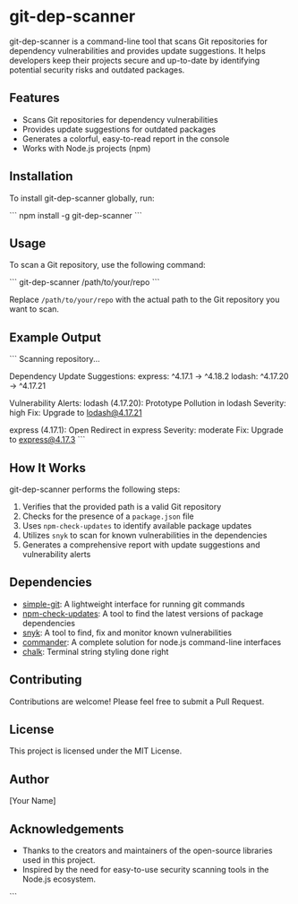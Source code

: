 # git-dep-scanner

git-dep-scanner is a command-line tool that scans Git repositories for dependency vulnerabilities and provides update suggestions. It helps developers keep their projects secure and up-to-date by identifying potential security risks and outdated packages.

## Features

- Scans Git repositories for dependency vulnerabilities
- Provides update suggestions for outdated packages
- Generates a colorful, easy-to-read report in the console
- Works with Node.js projects (npm)

## Installation

To install git-dep-scanner globally, run:

\`\`\`
npm install -g git-dep-scanner
\`\`\`

## Usage

To scan a Git repository, use the following command:

\`\`\`
git-dep-scanner /path/to/your/repo
\`\`\`

Replace `/path/to/your/repo` with the actual path to the Git repository you want to scan.

## Example Output

\`\`\`
Scanning repository...

Dependency Update Suggestions:
express: ^4.17.1 → ^4.18.2
lodash: ^4.17.20 → ^4.17.21

Vulnerability Alerts:
lodash (4.17.20): Prototype Pollution in lodash
Severity: high
Fix: Upgrade to lodash@4.17.21

express (4.17.1): Open Redirect in express
Severity: moderate
Fix: Upgrade to express@4.17.3
\`\`\`

## How It Works

git-dep-scanner performs the following steps:

1. Verifies that the provided path is a valid Git repository
2. Checks for the presence of a `package.json` file
3. Uses `npm-check-updates` to identify available package updates
4. Utilizes `snyk` to scan for known vulnerabilities in the dependencies
5. Generates a comprehensive report with update suggestions and vulnerability alerts

## Dependencies

- [simple-git](https://github.com/steveukx/git-js): A lightweight interface for running git commands
- [npm-check-updates](https://github.com/raineorshine/npm-check-updates): A tool to find the latest versions of package dependencies
- [snyk](https://github.com/snyk/snyk): A tool to find, fix and monitor known vulnerabilities
- [commander](https://github.com/tj/commander.js): A complete solution for node.js command-line interfaces
- [chalk](https://github.com/chalk/chalk): Terminal string styling done right

## Contributing

Contributions are welcome! Please feel free to submit a Pull Request.

## License

This project is licensed under the MIT License.

## Author

[Your Name]

## Acknowledgements

- Thanks to the creators and maintainers of the open-source libraries used in this project.
- Inspired by the need for easy-to-use security scanning tools in the Node.js ecosystem.

\`\`\`
 
